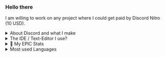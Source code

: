 ### Hello there
I am willing to work on any project where I could get paid by Discord Nitro (10 USD). 
<details>
  <summary> About Discord and what I make</summary>
🎉 I have discord, NightZan999#0194. <br>
✨ I made discord bots and use game engines like Unity (learning C#)
</details>

<details>
  <summary>The IDE / Text-Editor I use? </summary>
    🎫 And yes unlike others I like [jetbrains products](https://jetbrains.com) better than VS Code for its specific language. <br>
    But Visual Studio Code as a **full IDE is better than any one Jetbrain products. Which is why I use that as my main text editor :)**
</details>

<details>
  <summary>👑 My EPIC Stats</summary> 
  <a href="https://github.com/NightZan999">
  <img align="center" src="https://github-readme-stats.vercel.app/api?username=nightzan999&show_icons=true&count_private=true&include_all_commits=true&theme=chartreuse-dark" alt="NightZan999's github stats" />
</a>
</details>
<details>
    <summary> Most used Languages</summary>
    <img align="center" src="https://github-readme-stats.vercel.app/api/top-langs/?username=nightzan999&layout=compact&theme=chartreuse-dark" />
</details>
